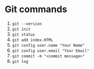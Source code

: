 # Git commands

1. `git --version`
2. `git init`
3. `git status`
4. `git add index.HTML`
5. `git config user.name "Your Name"`
6. `git config user.email "Your Email"`
7. `git commit -m "<commit message>"`
8. `git log`
